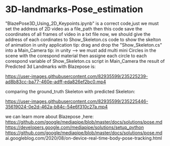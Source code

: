 # 3D-landmarks-Pose_estimation
"BlazePose3D_Using_2D_Keypoints.ipynb" is a correct code,just we must set the address of 2D video as a file_path 
then this code save the coordinates of all frames of video in a txt file
now, we should give the address of each cordinates to Show_Skeleton.cs  code to show the skelton of animation in unity application
tip: drag and drop  the "Show_Skeleton.cs" into a Main_Camera 
tip: in unity --> we must add multi mini Circles in the scene with the corespond material then assigne each circle to each corespond variable of Show_Skeleton.cs script in Main_Camera
the result of Predicted 3d Landmarks with Blazepose is:




https://user-images.githubusercontent.com/82935599/235225239-ad8b83cc-ba77-460e-adff-eda826ef2bc0.mp4

comparing the ground_truth Skeleton with predicted Skeleton:


https://user-images.githubusercontent.com/82935599/235225446-35619024-0e2d-462a-b84c-54e6f310c27a.mp4

we can learn more about Blazepose ,here:
https://github.com/google/mediapipe/blob/master/docs/solutions/pose.md
https://developers.google.com/mediapipe/solutions/setup_python
https://github.com/google/mediapipe/blob/master/docs/solutions/pose.md 
ai.googleblog.com/2020/08/on-device-real-time-body-pose-tracking.html

